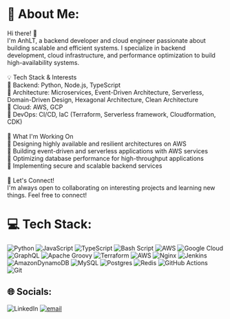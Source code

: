# 💫 About Me:
Hi there! 👋<br>
I'm AnhLT, a backend developer and cloud engineer passionate about building scalable and efficient systems. I specialize in backend development, cloud infrastructure, and performance optimization to build high-availability systems.<br>
<br>
💡 Tech Stack & Interests<br>
🔹 Backend: Python, Node.js, TypeScript<br>
🔹 Architecture: Microservices, Event-Driven Architecture, Serverless, Domain-Driven Design, Hexagonal Architecture, Clean Architecture<br>
🔹 Cloud: AWS, GCP<br>
🔹 DevOps: CI/CD, IaC (Terraform, Serverless framework, Cloudformation, CDK)<br>
<br>
🚀 What I'm Working On<br>
🔹 Designing highly available and resilient architectures on AWS<br>
🔹 Building event-driven and serverless applications with AWS services<br>
🔹 Optimizing database performance for high-throughput applications<br>
🔹 Implementing secure and scalable backend services<br>
<br>
🔗 Let's Connect!<br>
I'm always open to collaborating on interesting projects and learning new things. Feel free to connect!



# 💻 Tech Stack:
![Python](https://img.shields.io/badge/python-3670A0?style=for-the-badge&logo=python&logoColor=ffdd54) 
![JavaScript](https://img.shields.io/badge/javascript-%23323330.svg?style=for-the-badge&logo=javascript&logoColor=%23F7DF1E) 
![TypeScript](https://img.shields.io/badge/typescript-%23007ACC.svg?style=for-the-badge&logo=typescript&logoColor=white) 
![Bash Script](https://img.shields.io/badge/bash_script-%23121011.svg?style=for-the-badge&logo=gnu-bash&logoColor=white) 
![AWS](https://img.shields.io/badge/AWS-%23FF9900.svg?style=for-the-badge&logo=amazon-aws&logoColor=white) 
![Google Cloud](https://img.shields.io/badge/GoogleCloud-%234285F4.svg?style=for-the-badge&logo=google-cloud&logoColor=white) 
![GraphQL](https://img.shields.io/badge/-GraphQL-E10098?style=for-the-badge&logo=graphql&logoColor=white) 
![Apache Groovy](https://img.shields.io/badge/Apache%20Groovy-4298B8.svg?style=for-the-badge&logo=Apache+Groovy&logoColor=white) 
![Terraform](https://img.shields.io/badge/terraform-%235835CC.svg?style=for-the-badge&logo=terraform&logoColor=white) 
![AWS](https://img.shields.io/badge/AWS-%23FF9900.svg?style=for-the-badge&logo=amazon-aws&logoColor=white) 
![Nginx](https://img.shields.io/badge/nginx-%23009639.svg?style=for-the-badge&logo=nginx&logoColor=white) 
![Jenkins](https://img.shields.io/badge/jenkins-%232C5263.svg?style=for-the-badge&logo=jenkins&logoColor=white) 
![AmazonDynamoDB](https://img.shields.io/badge/Amazon%20DynamoDB-4053D6?style=for-the-badge&logo=Amazon%20DynamoDB&logoColor=white) 
![MySQL](https://img.shields.io/badge/mysql-4479A1.svg?style=for-the-badge&logo=mysql&logoColor=white) 
![Postgres](https://img.shields.io/badge/postgres-%23316192.svg?style=for-the-badge&logo=postgresql&logoColor=white) 
![Redis](https://img.shields.io/badge/redis-%23DD0031.svg?style=for-the-badge&logo=redis&logoColor=white) 
![GitHub Actions](https://img.shields.io/badge/github%20actions-%232671E5.svg?style=for-the-badge&logo=githubactions&logoColor=white) 
![Git](https://img.shields.io/badge/git-%23F05033.svg?style=for-the-badge&logo=git&logoColor=white)

## 🌐 Socials:
![LinkedIn](https://img.shields.io/badge/LinkedIn-%230077B5.svg?logo=linkedin&logoColor=white) [
![email](https://img.shields.io/badge/Email-D14836?logo=gmail&logoColor=white)](mailto:tuananh220695@gmail.com) 
